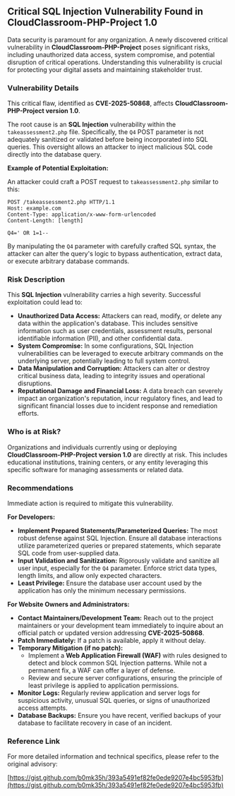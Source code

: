 ## Critical SQL Injection Vulnerability Found in CloudClassroom-PHP-Project 1.0

Data security is paramount for any organization. A newly discovered critical vulnerability in **CloudClassroom-PHP-Project** poses significant risks, including unauthorized data access, system compromise, and potential disruption of critical operations. Understanding this vulnerability is crucial for protecting your digital assets and maintaining stakeholder trust.

### Vulnerability Details

This critical flaw, identified as **CVE-2025-50868**, affects **CloudClassroom-PHP-Project version 1.0**.

The root cause is an **SQL Injection** vulnerability within the `takeassessment2.php` file. Specifically, the `Q4` POST parameter is not adequately sanitized or validated before being incorporated into SQL queries. This oversight allows an attacker to inject malicious SQL code directly into the database query.

**Example of Potential Exploitation:**

An attacker could craft a POST request to `takeassessment2.php` similar to this:

```
POST /takeassessment2.php HTTP/1.1
Host: example.com
Content-Type: application/x-www-form-urlencoded
Content-Length: [length]

Q4=' OR 1=1--
```

By manipulating the `Q4` parameter with carefully crafted SQL syntax, the attacker can alter the query's logic to bypass authentication, extract data, or execute arbitrary database commands.

### Risk Description

This **SQL Injection** vulnerability carries a high severity. Successful exploitation could lead to:

*   **Unauthorized Data Access:** Attackers can read, modify, or delete any data within the application's database. This includes sensitive information such as user credentials, assessment results, personal identifiable information (PII), and other confidential data.
*   **System Compromise:** In some configurations, SQL Injection vulnerabilities can be leveraged to execute arbitrary commands on the underlying server, potentially leading to full system control.
*   **Data Manipulation and Corruption:** Attackers can alter or destroy critical business data, leading to integrity issues and operational disruptions.
*   **Reputational Damage and Financial Loss:** A data breach can severely impact an organization's reputation, incur regulatory fines, and lead to significant financial losses due to incident response and remediation efforts.

### Who is at Risk?

Organizations and individuals currently using or deploying **CloudClassroom-PHP-Project version 1.0** are directly at risk. This includes educational institutions, training centers, or any entity leveraging this specific software for managing assessments or related data.

### Recommendations

Immediate action is required to mitigate this vulnerability.

**For Developers:**

*   **Implement Prepared Statements/Parameterized Queries:** The most robust defense against SQL Injection. Ensure all database interactions utilize parameterized queries or prepared statements, which separate SQL code from user-supplied data.
*   **Input Validation and Sanitization:** Rigorously validate and sanitize all user input, especially for the `Q4` parameter. Enforce strict data types, length limits, and allow only expected characters.
*   **Least Privilege:** Ensure the database user account used by the application has only the minimum necessary permissions.

**For Website Owners and Administrators:**

*   **Contact Maintainers/Development Team:** Reach out to the project maintainers or your development team immediately to inquire about an official patch or updated version addressing **CVE-2025-50868**.
*   **Patch Immediately:** If a patch is available, apply it without delay.
*   **Temporary Mitigation (if no patch):**
    *   Implement a **Web Application Firewall (WAF)** with rules designed to detect and block common SQL Injection patterns. While not a permanent fix, a WAF can offer a layer of defense.
    *   Review and secure server configurations, ensuring the principle of least privilege is applied to application permissions.
*   **Monitor Logs:** Regularly review application and server logs for suspicious activity, unusual SQL queries, or signs of unauthorized access attempts.
*   **Database Backups:** Ensure you have recent, verified backups of your database to facilitate recovery in case of an incident.

### Reference Link

For more detailed information and technical specifics, please refer to the original advisory:

[https://gist.github.com/b0mk35h/393a5491ef82fe0ede9207e4bc5953fb](https://gist.github.com/b0mk35h/393a5491ef82fe0ede9207e4bc5953fb)